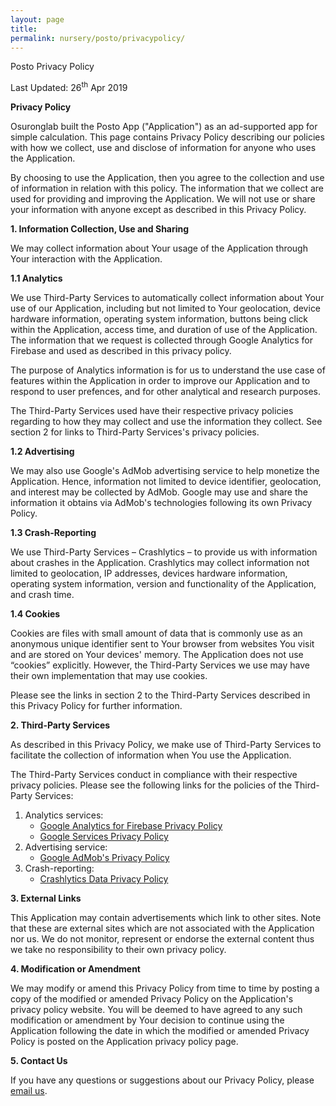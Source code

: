 ```yaml
---
layout: page
title:
permalink: nursery/posto/privacypolicy/
---
```

Posto Privacy Policy

Last Updated: 26<sup>th</sup> Apr 2019

**Privacy Policy**

Osuronglab built the Posto App ("Application") as an ad-supported app for simple calculation. This page contains Privacy Policy describing our policies with how we collect, use and disclose of information for anyone who uses the Application.

By choosing to use the Application, then you agree to the collection and use of information in relation with this policy. The information that we collect are used for providing and improving the Application. We will not use or share your information with anyone except as described in this Privacy Policy.

**1. Information Collection, Use and Sharing**

We may collect information about Your usage of the Application through Your interaction with the Application.

**1.1 Analytics**

We use Third-Party Services to automatically collect information about Your use of our Application, including but not limited to Your geolocation, device hardware information, operating system information, buttons being click within the Application, access time, and duration of use of the Application. 
The information that we request is collected through Google Analytics for Firebase and used as described in this privacy policy.

The purpose of Analytics information is for us to understand the use case of features within the Application in order to improve our Application and to respond to user prefences, and for other analytical and research purposes.

The Third-Party Services used have their respective privacy policies regarding to how they may collect and use the information they collect. See section 2 for links to Third-Party Services's privacy policies.


**1.2 Advertising**

We may also use Google's AdMob advertising service to help monetize the Application. Hence, information not limited to  device identifier, geolocation, and interest may be collected by AdMob.
Google may use and share the information it obtains via AdMob's technologies following its own Privacy Policy.

**1.3 Crash-Reporting**

We use Third-Party Services – Crashlytics – to provide us with information about crashes in the Application. Crashlytics may collect information not limited to geolocation, IP addresses, devices hardware information, operating system information, version and functionality of the Application, and crash time.

**1.4 Cookies**

Cookies are files with small amount of data that is commonly use as an anonymous unique identifier sent to Your browser from websites You visit and are stored on Your devices' memory.
The Application does not use “cookies” explicitly. However, the Third-Party Services we use may have their own implementation that may use cookies.

Please see the links in section 2 to the Third-Party Services described in this Privacy Policy for further information.

**2. Third-Party Services**

As described in this Privacy Policy, we make use of Third-Party Services to facilitate the collection of information when You use the Application.

The Third-Party Services conduct in compliance with their respective privacy policies. Please see the following links for the policies of the Third-Party Services:

1. Analytics services:
	* [Google Analytics for Firebase Privacy Policy](https://www.firebase.com/terms/privacy-policy.html)
	* [Google Services Privacy Policy](https://policies.google.com/privacy)
2. Advertising service:
	* [Google AdMob's Privacy Policy](https://support.google.com/admob/answer/6128543?hl=en)
3. Crash-reporting:
	* [Crashlytics Data Privacy Policy](https://docs.fabric.io/android/fabric/data-privacy.html)


**3. External Links**

This Application may contain advertisements which link to other sites. Note that these are external sites which are not associated with the Application nor us.
We do not monitor, represent or endorse the external content thus we take no responsibility to their own privacy policy.


**4. Modification or Amendment**

We may modify or amend this Privacy Policy from time to time by posting a copy of the modified or amended Privacy Policy on the Application's privacy policy website. You will be deemed to have agreed to any such modification or amendment by Your decision to continue using the Application following the date in which the modified or amended Privacy Policy is posted on the Application privacy policy page.

**5. Contact Us**

If you have any questions or suggestions about our Privacy Policy, please [email us](osuronglab@gmail.com).
